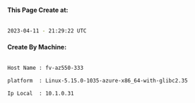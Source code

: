 
   
#### This Page Create at:

```bash

2023-04-11 - 21:29:22 UTC

```

#### Create By Machine:

```bash

Host Name : fv-az550-333

platform  : Linux-5.15.0-1035-azure-x86_64-with-glibc2.35

Ip Local  : 10.1.0.31

```

